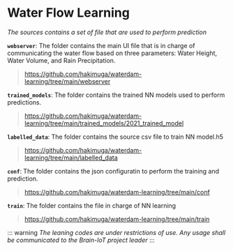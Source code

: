 # Water Flow Learning
*The sources contains a set of file that are used to perform prediction*


**`webserver`**:
The folder contains the main UI file that is in charge of communicating the water flow based on three parameters: Water Height, Water Volume, and Rain Precipitation.
> https://github.com/hakimuga/waterdam-learning/tree/main/webserver

**`trained_models`**:
The folder contains the trained NN models used to perform predictions.
> https://github.com/hakimuga/waterdam-learning/tree/main/trained_models/2021_trained_model

**`labelled_data`**:
The folder contains the source csv file to train NN model.h5  
> https://github.com/hakimuga/waterdam-learning/tree/main/labelled_data

**`conf`**:
The folder contains the json configuratin to perform the training and prediction.
> https://github.com/hakimuga/waterdam-learning/tree/main/conf

**`train`**:
The folder contains the file in charge of NN learning 
> https://github.com/hakimuga/waterdam-learning/tree/main/train


::: warning
*The leaning codes are under restrictions of use. Any usage shall be communicated to the Brain-IoT project leader*
:::

